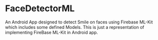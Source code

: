 # FaceDetectorML
An Android App designed to detect Smile on faces using Firebase ML-Kit which includes some defined Models.
This is just a representation of implementing FireBase ML-Kit in Android app.
